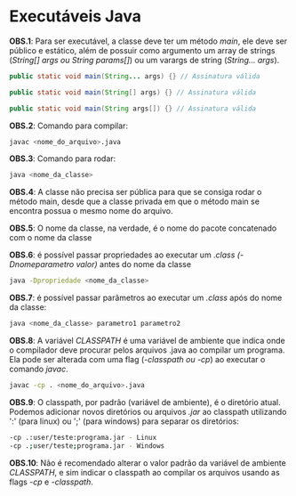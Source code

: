 # Executáveis Java

**OBS.1**: Para ser executável, a classe deve ter um método *main*, ele deve ser público e estático, além de possuir como argumento um array de strings (*String[] args ou String params[]*) ou um varargs de string (*String... args*).
~~~java
public static void main(String... args) {} // Assinatura válida

public static void main(String[] args) {} // Assinatura válida

public static void main(String args[]) {} // Assinatura válida
~~~

**OBS.2**: Comando para compilar: 
~~~bash
javac <nome_do_arquivo>.java
~~~
**OBS.3**: Comando para rodar: 
~~~bash
java <nome_da_classe>
~~~

**OBS.4**: A classe não precisa ser pública para que se consiga rodar o método main, desde que a classe privada em que o método main se encontra possua o mesmo nome do arquivo.

**OBS.5**: O nome da classe, na verdade, é o nome do pacote concatenado com o nome da classe

**OBS.6**: é possível passar propriedades ao executar um .*class (-Dnomeparametro valor)* antes do nome da classe
~~~bash
java -Dpropriedade <nome_da_classe>
~~~
**OBS.7**: é possível passar parâmetros ao executar um *.class* após do nome da classe:
~~~bash
java <nome_da_classe> parametro1 parametro2
~~~


**OBS.8**: A variável *CLASSPATH* é uma variável de ambiente que indica onde o compilador deve procurar pelos arquivos .java ao compilar um programa. Ela pode ser alterada com uma flag (*-classpath ou -cp*) ao executar o comando *javac*.
~~~bash
javac -cp . <nome_do_arquivo>.java
~~~

**OBS.9**: O classpath, por padrão (variável de ambiente), é o diretório atual. Podemos adicionar novos diretórios ou arquivos *.jar* ao classpath utilizando ':' (para linux) ou ';' (para windows) para separar os diretórios:
~~~bash
-cp .:user/teste:programa.jar - Linux
-cp .;user/teste;programa.jar - Windows
~~~
**OBS.10**: Não é recomendado alterar o valor padrão da variável de ambiente *CLASSPATH*, e sim indicar o classpath ao compilar os arquivos usando as flags *-cp* e *-classpath*.